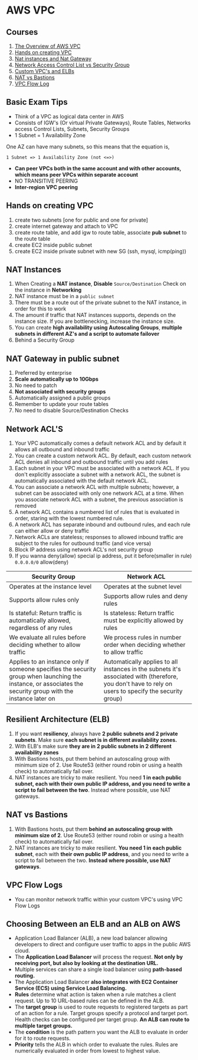 # AWS VPC

## Courses

1. [The Overview of AWS VPC](1Overview.md)
2. [Hands on creating VPC](2Hands_on_VPC.md)
3. [Nat instances and Nat Gateway](3Hands_on_NAT.md)
4. [Network Access Control List vs Security Group](4Network_ACL.md)
5. [Custom VPC's and ELBs](5ELB_Tip.md)
6. [NAT vs Bastions](6Nat_Bastion.md)
7. [VPC Flow Log](7VPC_flowlog.md)


## Basic Exam Tips

*  Think of a VPC as logical data center in AWS
*  Consists of IGW's (Or virtual Private Gateways), Route Tables, Networks access Control Lists, Subnets, Security Groups
*  1 Subnet = 1 Availability Zone

One AZ can have many subnets,  so this means that the equation is,

```
1 Subnet => 1 Availability Zone (not <=>)
```

* **Can peer VPCs both in the same account and with other accounts, which means peer VPCs within separate account**
* NO TRANSITIVE PEERING
* **Inter-region VPC peering**


## Hands on creating VPC

1. create two subnets [one for public and one for private]
2. create internet gateway and attach to VPC
3. create route table, and add igw to route table, associate **pub subnet** to the route table
4. create EC2 inside public subnet
5. create EC2 inside private subnet with new SG (ssh, mysql, icmp(ping)) 


## NAT Instances

1. When Creating a **NAT instance**, **Disable** `Source/Destination` Check on the instance in **Networking**
2. NAT instance must be in a `public subnet`
3. There must be a route out of the private subnet to the NAT instance, in order for this to work
4. The amount if traffic that NAT instances supports, depends on the instance size. If you are bottlenecking, increase the instance size.
5. You can create **high availability using Autoscaling Groups**, **multiple subnets in different AZ's and a script to automate failover**
6. Behind a Security Group


## NAT Gateway in public subnet

1. Preferred by enterprise
2. **Scale automatically up to 10Gbps**
3. No need to patch
4. **Not associated with security groups**
5. Automatically assigned a public groups
6. Remember to update your route tables
7. No need to disable Source/Destination Checks


## Network ACL'S

1. Your VPC automatically comes a default network ACL and by default it allows all outbound and inbound traffic
2. You can create a custom network ACL. By default, each custom network ACL denies all inbound and outbound traffic until you add rules
3. Each subnet in your VPC must be associated with a network ACL. If you don't explicitly associate a subnet with a network ACL, the subnet is automatically associated with the default network ACL.
4. You can associate a network ACL with multiple subnets; however, a subnet can be associated with only one network ACL at a time. When you associate network ACL with a subnet, the previous association is removed
5. A network ACL contains a numbered list of rules that is evaluated in order, staring with the lowest numbered rule.
6. A network ACL has separate inbound and outbound rules, and each rule can either allow or deny traffic
7. Network ACLs are stateless; responses to allowed inbound traffic are subject to the rules for outbound traffic (and vice versa)
8. Block IP address using network ACL's not security group
9. If you wanna deny(allow) special ip address, put it before(smaller in rule) `0.0.0.0/0` allow(deny)

Security Group  | Network ACL
------------- | -------------
Operates at the instance level  | Operates at the subnet level
Supports allow rules only       | Supports allow rules and deny rules
Is stateful: Return traffic is automatically allowed, regardless of any rules  | Is stateless: Return traffic must be explicitly allowed by rules
We evaluate all rules before deciding whether to allow traffic  | We process rules in number order when deciding whether to allow traffic
Applies to an instance only if someone specifies the security group when launching the instance, or associates the security group with the instance later on  | Automatically applies to all instances in the subnets it's associated with (therefore, you don't have to rely on users to specify the security group)


## Resilient Architecture (ELB)

1. If you want **resiliency**, always have **2 public subnets and 2 private subnets**. Make sure **each subnet is in different availability zones.**
2. With ELB's make sure **they are in 2 public subnets in 2 different availability zones**
3. With Bastions hosts, put them behind an autoscaling group with minimum size of 2. Use Route53 (either round robin or using a health check) to automatically fail over.
4. NAT instances are tricky to make resilient. You need **1 in each public subnet, each with their own public IP address, and you need to write a script to fail between the two**. Instead where possible, use NAT gateways.


## NAT vs Bastions

1. With Bastions hosts, put them **behind an autoscaling group with minimum size of 2**. Use Route53 (either round robin or using a health check) to automatically fail over.
2. NAT instances are tricky to make resilient. **You need 1 in each public subnet**, each with **their own public IP address**, and you need to write a script to fail between the two. **Instead where possible, use NAT gateways**.

## VPC Flow Logs

* You can monitor network traffic within your custom VPC's using VPC Flow Logs


## Choosing Between an ELB and an ALB on AWS

* Application Load Balancer (ALB), a new load balancer allowing developers to direct and configure user traffic to apps in the public AWS cloud.
* The **Application Load Balancer** will process the request. **Not only by receiving port, but also by looking at the destination URL.**
* Multiple services can share a single load balancer using **path-based routing.** 
* The Application Load Balancer **also integrates with EC2 Container Service (ECS) using Service Load Balancing.**
* **Rules** determine what action is taken when a rule matches a client request. Up to 10 URL-based rules can be defined in the ALB.
* The **target group** is used to route requests to registered targets as part of an action for a rule. Target groups specify a protocol and target port. Health checks can be configured per target group. **An ALB can route to multiple target groups.**
* The **condition** is the path pattern you want the ALB to evaluate in order for it to route requests.
* **Priority** tells the ALB in which order to evaluate the rules. Rules are numerically evaluated in order from lowest to highest value.





